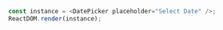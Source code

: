 <!--start-code-->

```js
const instance = <DatePicker placeholder="Select Date" />;
ReactDOM.render(instance);
```

<!--end-code-->
